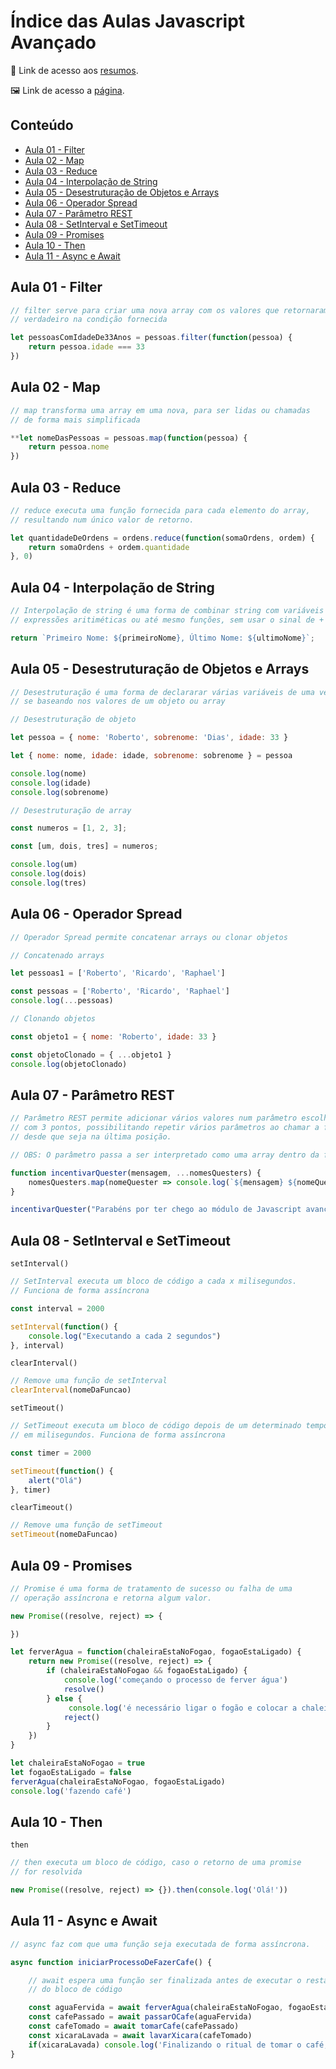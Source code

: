 # Índice das Aulas Javascript Avançado
📄 Link de acesso aos <a href="https://cord-delivery-7eb.notion.site/Javascript-Avan-ado-d6b32f765397458da254272a2397797d">resumos</a>. 

🖼 Link de acesso a <a href="https://jonathanbenedito.github.io/modulo-avancado-javascript/">página</a>.

<!-- TABLE OF CONTENTS -->
## Conteúdo
<ul>
    <li>
        <a href="#aula-01---filter">Aula 01 - Filter</a>
    </li>
    <li>
        <a href="#aula-02---map">Aula 02 - Map</a>
    </li>
    <li>
        <a href="#aula-03---reduce">Aula 03 - Reduce</a>
    </li>
    <li>
        <a href="#aula-04---interpolação-de-string">Aula 04 - Interpolação de String</a>
    </li>
    <li>
        <a href="#aula-05---desestruturação-de-objetos-e-arrays">Aula 05 - Desestruturação de Objetos e Arrays</a>
    </li>
    <li>
        <a href="#aula-06---operador-spread">Aula 06 - Operador Spread</a>
    </li>
    <li>
        <a href="#aula-07---parâmetro-rest">Aula 07 - Parâmetro REST</a>
    </li>
    <li>
        <a href="#aula-08---setinterval-e-settimeout">Aula 08 - SetInterval e SetTimeout</a>
    </li>
    <li>
        <a href="#aula-09---promises">Aula 09 - Promises</a>
    </li>
    <li>
        <a href="#aula-10---then">Aula 10 - Then</a>
    </li>
    <li>
        <a href="#aula-11---async-e-await">Aula 11 - Async e Await</a>
    </li>
</ul>

## Aula 01 - Filter

```jsx
// filter serve para criar uma nova array com os valores que retornaram como
// verdadeiro na condição fornecida

let pessoasComIdadeDe33Anos = pessoas.filter(function(pessoa) {
    return pessoa.idade === 33
})
```

## Aula 02 - Map

```jsx
// map transforma uma array em uma nova, para ser lidas ou chamadas
// de forma mais simplificada

**let nomeDasPessoas = pessoas.map(function(pessoa) {
    return pessoa.nome
})
```

## Aula 03 - Reduce

```jsx
// reduce executa uma função fornecida para cada elemento do array,
// resultando num único valor de retorno.

let quantidadeDeOrdens = ordens.reduce(function(somaOrdens, ordem) {
    return somaOrdens + ordem.quantidade
}, 0)
```
## Aula 04 - Interpolação de String

```jsx
// Interpolação de string é uma forma de combinar string com variáveis 
// expressões aritiméticas ou até mesmo funções, sem usar o sinal de +

return `Primeiro Nome: ${primeiroNome}, Último Nome: ${ultimoNome}`;
```

## Aula 05 - Desestruturação de Objetos e Arrays

```jsx
// Desestruturação é uma forma de declararar várias variáveis de uma vez,
// se baseando nos valores de um objeto ou array

// Desestruturação de objeto

let pessoa = { nome: 'Roberto', sobrenome: 'Dias', idade: 33 }

let { nome: nome, idade: idade, sobrenome: sobrenome } = pessoa

console.log(nome)
console.log(idade)
console.log(sobrenome)

// Desestruturação de array

const numeros = [1, 2, 3];

const [um, dois, tres] = numeros;

console.log(um)
console.log(dois)
console.log(tres)
```

## Aula 06 - Operador Spread

```jsx
// Operador Spread permite concatenar arrays ou clonar objetos

// Concatenado arrays

let pessoas1 = ['Roberto', 'Ricardo', 'Raphael']

const pessoas = ['Roberto', 'Ricardo', 'Raphael']
console.log(...pessoas)

// Clonando objetos

const objeto1 = { nome: 'Roberto', idade: 33 }

const objetoClonado = { ...objeto1 }
console.log(objetoClonado)
```

## Aula 07 - Parâmetro REST

```jsx
// Parâmetro REST permite adicionar vários valores num parâmetro escolhido
// com 3 pontos, possibilitando repetir vários parâmetros ao chamar a função,
// desde que seja na última posição.

// OBS: O parâmetro passa a ser interpretado como uma array dentro da função.

function incentivarQuester(mensagem, ...nomesQuesters) {
    nomesQuesters.map(nomeQuester => console.log(`${mensagem} ${nomeQuester}`))
}

incentivarQuester("Parabéns por ter chego ao módulo de Javascript avançado,", 'João', 'Roberto', 'Maria')
```

## Aula 08 - SetInterval e SetTimeout

`setInterval()`

```jsx
// SetInterval executa um bloco de código a cada x milisegundos.
// Funciona de forma assíncrona

const interval = 2000

setInterval(function() {
    console.log("Executando a cada 2 segundos")
}, interval)
```

`clearInterval()`

```jsx
// Remove uma função de setInterval
clearInterval(nomeDaFuncao)
```

`setTimeout()`

```jsx
// SetTimeout executa um bloco de código depois de um determinado tempo
// em milisegundos. Funciona de forma assíncrona

const timer = 2000

setTimeout(function() {
    alert("Olá")
}, timer)
```

`clearTimeout()`

```jsx
// Remove uma função de setTimeout
setTimeout(nomeDaFuncao)
```

## Aula 09 - Promises

```jsx
// Promise é uma forma de tratamento de sucesso ou falha de uma
// operação assíncrona e retorna algum valor.

new Promise((resolve, reject) => {

})
```

```jsx
let ferverAgua = function(chaleiraEstaNoFogao, fogaoEstaLigado) {
    return new Promise((resolve, reject) => {
        if (chaleiraEstaNoFogao && fogaoEstaLigado) {
            console.log('começando o processo de ferver água')
            resolve()
        } else {
             console.log('é necessário ligar o fogão e colocar a chaleira no fogão para ferver a água')                                                   
            reject()
        }
    })
}

let chaleiraEstaNoFogao = true
let fogaoEstaLigado = false
ferverAgua(chaleiraEstaNoFogao, fogaoEstaLigado)
console.log('fazendo café')
```

## Aula 10 - Then

`then`

```jsx
// then executa um bloco de código, caso o retorno de uma promise
// for resolvida

new Promise((resolve, reject) => {}).then(console.log('Olá!'))
```

## Aula 11 - Async e Await

```jsx
// async faz com que uma função seja executada de forma assíncrona.

async function iniciarProcessoDeFazerCafe() {

    // await espera uma função ser finalizada antes de executar o restante
    // do bloco de código

    const aguaFervida = await ferverAgua(chaleiraEstaNoFogao, fogaoEstaLigado)
    const cafePassado = await passarOCafe(aguaFervida)
    const cafeTomado = await tomarCafe(cafePassado)
    const xicaraLavada = await lavarXicara(cafeTomado)
    if(xicaraLavada) console.log('Finalizando o ritual de tomar o café, bora trabalhar')
}
```